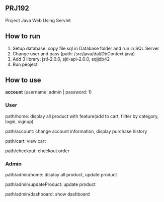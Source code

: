 ## PRJ192
Project Java Web Using Servlet

## How to run

1. Setup database: copy file sql in Database folder and run in SQL Server
2. Change user and pass (path: /src/java/dal/DbContext.java)
3. Add 3 library: jstl-2.0.0, sjtl-api-2.0.0, sqljdb42 
4. Run peoject 

## How to use
**account** (username: admin | password: 1)
### User
path/home: display all product with feature(add to cart, fillter by category, login, signup)

path/account: change account information, display purchase history

path/cart: view cart

path/checkout: checkout order

### Admin
path/admin/home: display all product, update product

path/admin/updateProduct: update product

path/admin/dashboard: show dashboard
